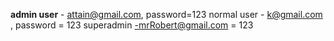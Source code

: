 **admin user** - attain@gmail.com, password=123
normal user - k@gmail.com , password = 123
superadmin -mrRobert@gmail.com = 123
